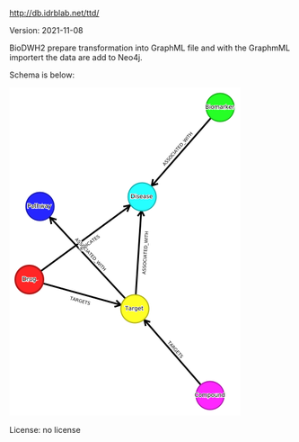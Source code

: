 http://db.idrblab.net/ttd/

Version: 2021-11-08

BioDWH2 prepare transformation into GraphML file and with the GraphmML importert the data are add to Neo4j.

Schema is below:

![er_diagram](schema.png)

License: no license